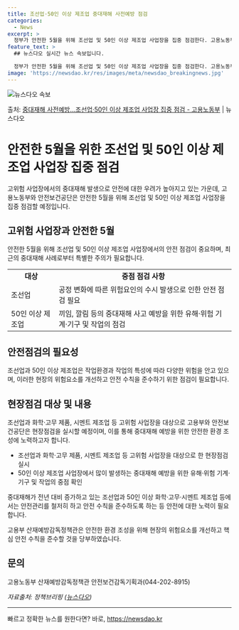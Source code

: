 ```yaml
---
title: 조선업·50인 이상 제조업 중대재해 사전예방 점검
categories:
  - News
excerpt: >
  정부가 안전한 5월을 위해 조선업 및 50인 이상 제조업 사업장을 집중 점검한다. 고용노동부와 안전보건공단은…
feature_text: >
  ## 뉴스다오 실시간 뉴스 속보입니다.

  정부가 안전한 5월을 위해 조선업 및 50인 이상 제조업 사업장을 집중 점검한다. 고용노동부와 안전보건공단은…
image: 'https://newsdao.kr/res/images/meta/newsdao_breakingnews.jpg'
---
```


![뉴스다오 속보](https://newsdao.kr/res/images/meta/newsdao_breakingnews.jpg)

<p>출처: <a href="https://newsdao.kr/3873" rel="dofollow">중대재해 사전예방…조선업·50인 이상 제조업 사업장 집중 점검 - 고용노동부</a> | 뉴스다오</p>

<h1>안전한 5월을 위한 조선업 및 50인 이상 제조업 사업장 집중 점검</h1>
<p data-ke-size="size16">고위험 사업장에서의 중대재해 발생으로 안전에 대한 우려가 높아지고 있는 가운데, 고용노동부와 안전보건공단은 안전한 5월을 위해 조선업 및 50인 이상 제조업 사업장을 집중 점검할 예정입니다.</p>

<h2 data-ke-size="size26">고위험 사업장과 안전한 5월</h2>
<p data-ke-size="size16">안전한 5월을 위해 조선업 및 50인 이상 제조업 사업장에서의 안전 점검이 중요하며, 최근의 중대재해 사례로부터 특별한 주의가 필요합니다.</p>

<table>
	<tr>
		<td style="text-align: center; height: 17px;"><b>대상</b></td>
		<td style="text-align: center; height: 17px;"><b>중점 점검 사항</b></td>
	</tr>
	<tr>
		<td style="text-align: left; height: 17px;">조선업</td>
		<td style="text-align: left; height: 17px;">공정 변화에 따른 위험요인의 수시 발생으로 인한 안전 점검 필요</td>
	</tr>
	<tr>
		<td style="text-align: left; height: 17px;">50인 이상 제조업</td>
		<td style="text-align: left; height: 17px;">끼임, 깔림 등의 중대재해 사고 예방을 위한 유해·위험 기계·기구 및 작업의 점검</td>
	</tr>
</table>

<h2 data-ke-size="size26">안전점검의 필요성</h2>
<p data-ke-size="size16">조선업과 50인 이상 제조업은 작업환경과 작업의 특성에 따라 다양한 위험을 안고 있으며, 이러한 현장의 위험요소를 개선하고 안전 수칙을 준수하기 위한 점검이 필요합니다.</p>

<h2 data-ke-size="size26">현장점검 대상 및 내용</h2>
<p data-ke-size="size16">조선업과 화학·고무 제품, 시멘트 제조업 등 고위험 사업장을 대상으로 고용부와 안전보건공단은 현장점검을 실시할 예정이며, 이를 통해 중대재해 예방을 위한 안전한 환경 조성에 노력하고자 합니다.</p>

<ul>
	<li>조선업과 화학·고무 제품, 시멘트 제조업 등 고위험 사업장을 대상으로 한 현장점검 실시</li>
	<li>50인 이상 제조업 사업장에서 많이 발생하는 중대재해 예방을 위한 유해·위험 기계·기구 및 작업의 중점 확인</li>
</ul>

<p data-ke-size="size16">중대재해가 전년 대비 증가하고 있는 조선업과 50인 이상 화학·고무·시멘트 제조업 등에서는 안전관리를 철저히 하고 안전 수칙을 준수하도록 하는 등 안전에 대한 노력이 필요합니다.</p>
<p data-ke-size="size16">고용부 산재예방감독정책관은 안전한 환경 조성을 위해 현장의 위험요소를 개선하고 핵심 안전 수칙을 준수할 것을 당부하였습니다.</p>

<h2 data-ke-size="size26">문의</h2>
<p data-ke-size="size16">고용노동부 산재예방감독정책관 안전보건감독기획과(044-202-8915)</p>

<p data-ke-size="size16"><i>자료출처: 정책브리핑 (<a href="https://newsdao.kr/3873">뉴스다오</a>)</i></p>
<hr/> 

빠르고 정확한 뉴스를 원한다면? 바로, <a href="https://newsdao.kr" rel="dofollow">https://newsdao.kr</a>


